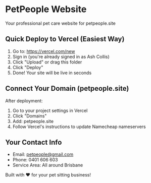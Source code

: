 # PetPeople Website

Your professional pet care website for petpeople.site

## Quick Deploy to Vercel (Easiest Way)

1. Go to: https://vercel.com/new
2. Sign in (you're already signed in as Ash Collis)
3. Click "Upload" or drag this folder
4. Click "Deploy"
5. Done! Your site will be live in seconds

## Connect Your Domain (petpeople.site)

After deployment:
1. Go to your project settings in Vercel
2. Click "Domains"
3. Add: petpeople.site
4. Follow Vercel's instructions to update Namecheap nameservers

## Your Contact Info
- Email: petpeople@gmail.com
- Phone: 0401 606 603
- Service Area: All around Brisbane

Built with ❤️ for your pet sitting business!
